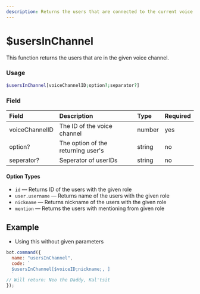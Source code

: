 ```yaml
---
description: Returns the users that are connected to the current voice channel that the bot is in.
---
```


# $usersInChannel

This function returns the users that are in the given voice channel.

### Usage

```php
$usersInChannel[voiceChannelID;option?;separator?]
```

### Field

| Field | Description | Type | Required |
| :--- | :--- | :--- | :--- |
| voiceChannelID | The ID of the voice channel | number | yes |
| option? | The option of the returning user's | string | no |
| seperator? | Seperator of userIDs | string | no |

#### Option Types

* `id` — Returns ID of the users with the given role
* `user.username` — Returns name of the users with the given role
* `nickname` — Returns nickname of the users with the given role
* `mention` — Returns the users with mentioning from given role

## Example

* Using this without given parameters

```javascript
bot.command({
  name: "usersInChannel",
  code: `
  $usersInChannel[$voiceID;nickname;, ]
  `
// Will return: Neo the Daddy, Kal'tsit
});
```
